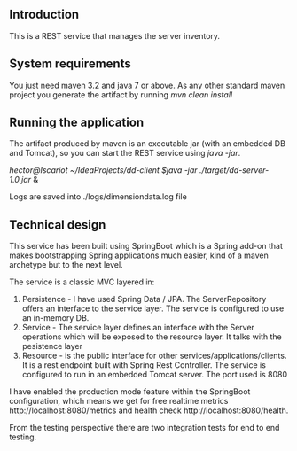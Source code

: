 ## Introduction

This is a REST service that manages the server inventory.

## System requirements

You just need maven 3.2 and java 7 or above. As any other standard maven project you generate the artifact by running _mvn clean install_

## Running the application

The artifact produced by maven is an executable jar (with an embedded DB and Tomcat), so you can start the REST service using _java -jar_.

*hector@Iscariot ~/IdeaProjects/dd-client $java -jar ./target/dd-server-1.0.jar* &

Logs are saved into ./logs/dimensiondata.log file

## Technical design

This service has been built using SpringBoot which is a Spring add-on that makes bootstrapping Spring applications much easier, kind of a maven
archetype but to the next level.

The service is a classic MVC layered in:

1) Persistence - I have used Spring Data / JPA. The ServerRepository offers an interface to the service layer. The service is configured to use
an in-memory DB.
2) Service -  The service layer defines an interface with the Server operations which will be exposed to the resource layer. It talks with the
pesistence layer
3) Resource - is the public interface for other services/applications/clients. It is a rest endpoint built with Spring Rest Controller. The service
is configured to run in an embedded Tomcat server. The port used is 8080

I have enabled the production mode feature within the SpringBoot configuration, which means we get for free realtime metrics http://localhost:8080/metrics
and health check http://localhost:8080/health.

From the testing perspective there are two integration tests for end to end testing.

